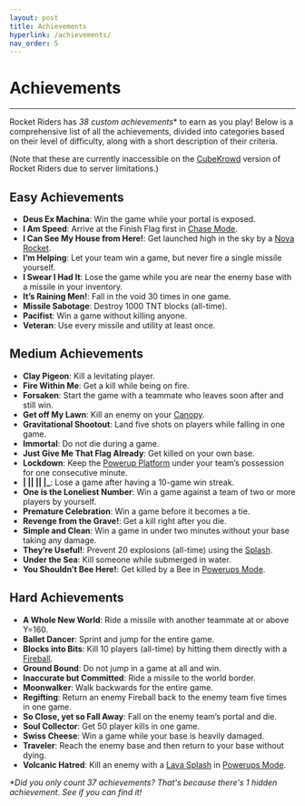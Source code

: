 ```yaml
---
layout: post
title: Achievements
hyperlink: /achievements/
nav_order: 5
---
```

# Achievements
---

Rocket Riders has **38* custom achievements** to earn as you play! Below is a comprehensive list of all the achievements, divided into categories based on their level of difficulty, along with a short description of their criteria.

(Note that these are currently inaccessible on the [CubeKrowd](https://cubekrowd.net/) version of Rocket Riders due to server limitations.)

**Easy Achievements**
---

- **Deus Ex Machina**: Win the game while your portal is exposed.
- **I Am Speed**: Arrive at the Finish Flag first in [Chase Mode](https://zeroniaserver.github.io/RocketRidersWiki/gamemodes/chase).
- **I Can See My House from Here!**: Get launched high in the sky by a [Nova Rocket](https://zeroniaserver.github.io/RocketRidersWiki/utilities/nova_rocket).
- **I’m Helping**: Let your team win a game, but never fire a single missile yourself.
- **I Swear I Had It**: Lose the game while you are near the enemy base with a missile in your inventory.
- **It’s Raining Men!**: Fall in the void 30 times in one game.
- **Missile Sabotage**: Destroy 1000 TNT blocks (all-time).
- **Pacifist**: Win a game without killing anyone.
- **Veteran**: Use every missile and utility at least once.

**Medium Achievements**
---
- **Clay Pigeon**: Kill a levitating player.
- **Fire Within Me**: Get a kill while being on fire.
- **Forsaken**: Start the game with a teammate who leaves soon after and still win.
- **Get off My Lawn**: Kill an enemy on your [Canopy](https://zeroniaserver.github.io/RocketRidersWiki/utilities/canopy).
- **Gravitational Shootout**: Land five shots on players while falling in one game.
- **Immortal**: Do not die during a game.
- **Just Give Me That Flag Already**: Get killed on your own base.
- **Lockdown**: Keep the [Powerup Platform](https://zeroniaserver.github.io/RocketRidersWiki/gamemodes/powerups#powerups-platform) under your team’s possession for one consecutive minute.
- **\| \|\| \|\| \|\_**: Lose a game after having a 10-game win streak.
- **One is the Loneliest Number**: Win a game against a team of two or more players by yourself.
- **Premature Celebration**: Win a game before it becomes a tie.
- **Revenge from the Grave!**: Get a kill right after you die.
- **Simple and Clean**: Win a game in under two minutes without your base taking any damage.
- **They’re Useful!**: Prevent 20 explosions (all-time) using the [Splash](https://zeroniaserver.github.io/RocketRidersWiki/utilities/splash).
- **Under the Sea**: Kill someone while submerged in water.
- **You Shouldn’t Bee Here!**: Get killed by a Bee in [Powerups Mode](https://zeroniaserver.github.io/RocketRidersWiki/gamemodes/powerups).

**Hard Achievements**
---
- **A Whole New World**: Ride a missile with another teammate at or above Y=160.
- **Ballet Dancer**: Sprint and jump for the entire game.
- **Blocks into Bits**: Kill 10 players (all-time) by hitting them directly with a [Fireball](https://zeroniaserver.github.io/RocketRidersWiki/utilities/fireball).
- **Ground Bound**: Do not jump in a game at all and win.
- **Inaccurate but Committed**: Ride a missile to the world border.
- **Moonwalker**: Walk backwards for the entire game.
- **Regifting**: Return an enemy Fireball back to the enemy team five times in one game.
- **So Close, yet so Fall Away**: Fall on the enemy team’s portal and die.
- **Soul Collector**: Get 50 player kills in one game.
- **Swiss Cheese**: Win a game while your base is heavily damaged.
- **Traveler**: Reach the enemy base and then return to your base without dying.
- **Volcanic Hatred**: Kill an enemy with a [Lava Splash](https://zeroniaserver.github.io/RocketRidersWiki/gamemodes/powerups#lava_splash) in [Powerups Mode](https://zeroniaserver.github.io/RocketRidersWiki/gamemodes/powerups).

_*Did you only count 37 achievements? That's because there's 1 hidden achievement. See if you can find it!_